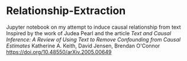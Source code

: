 # Relationship-Extraction

Jupyter notebook on my attempt to induce causal relationship from text
Inspired by the work of Judea Pearl and the article
<i>Text and Causal Inference: A Review of Using Text to Remove Confounding from Causal Estimates</i>
Katherine A. Keith, David Jensen, Brendan O'Connor
https://doi.org/10.48550/arXiv.2005.00649

